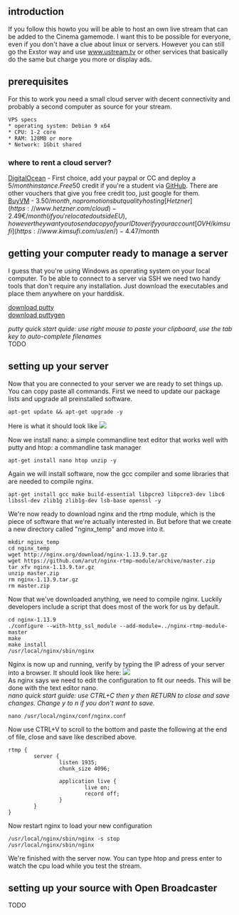 ## introduction

If you follow this howto you will be able to host an own live stream that can be added to the Cinema gamemode. I want this to be possible for everyone, even if you don't have a clue about linux or servers. However you can still go the Exstor way and use www.ustream.tv or other services that basically do the same but charge you more or display ads.

## prerequisites

For this to work you need a small cloud server with decent connectivity and probably a second computer as source for your stream.

```
VPS specs
* operating system: Debian 9 x64
* CPU: 1-2 core
* RAM: 128MB or more
* Network: 1Gbit shared
```

### where to rent a cloud server?

[DigitalOcean](https://www.digitalocean.com/) - First choice, add your paypal or CC and deploy a 5$/month instance. Free 50$ credit if you're a student via [GitHub](https://education.github.com/pack). There are other vouchers that give you free credit too, just google for them.  
[BuyVM](https://buyvm.net/kvm-dedicated-server-slices) - 3.50$/month, no promotions but quality hosting  
[Hetzner](https://www.hetzner.com/cloud) - 2.49€/month (if you're located outside EU), however they want you to send a copy of your ID to verify your account  
[OVH/kimsufi](https://www.kimsufi.com/us/en/) - 4.47$/month



## getting your computer ready to manage a server

I guess that you're using Windows as operating system on your local computer. To be able to connect to a server via SSH we need two handy tools that don't require any installation. Just download the executables and place them anywhere on your harddisk.

[download putty](https://the.earth.li/~sgtatham/putty/latest/w32/putty.exe)  
[download puttygen](https://the.earth.li/~sgtatham/putty/latest/w32/puttygen.exe)

_putty quick start quide: use right mouse to paste your clipboard, use the tab key to auto-complete filenames_  
TODO

## setting up your server

Now that you are connected to your server we are ready to set things up. You can copy paste all commands. First we need to update our package lists and upgrade all preinstalled software.

`apt-get update && apt-get upgrade -y`

Here is what it should look like
![](https://i.imgur.com/gKk8P5E.jpg)

Now we install nano: a simple commandline text editor that works well with putty and htop: a commandline task manager

`apt-get install nano htop unzip -y`

Again we will install software, now the gcc compiler and some libraries that are needed to compile nginx.

```
apt-get install gcc make build-essential libpcre3 libpcre3-dev libc6 libssl-dev zlib1g zlib1g-dev lsb-base openssl -y
```

We're now ready to download nginx and the rtmp module, which is the piece of software that we're actually interested in. But before that we create a new directory called "nginx_temp" and move into it.

```
mkdir nginx_temp
cd nginx_temp
wget http://nginx.org/download/nginx-1.13.9.tar.gz
wget https://github.com/arut/nginx-rtmp-module/archive/master.zip
tar xfv nginx-1.13.9.tar.gz
unzip master.zip
rm nginx-1.13.9.tar.gz
rm master.zip
```

Now that we've downloaded anything, we need to compile nginx. Luckily developers include a script that does most of the work for us by default.

```
cd nginx-1.13.9
./configure --with-http_ssl_module --add-module=../nginx-rtmp-module-master
make
make install
/usr/local/nginx/sbin/nginx
```

Nginx is now up and running, verify by typing the IP adress of your server into a browser. It should look like here:
![](https://i.imgur.com/3CJ0ZnM.jpg)  
As nginx says we need to edit the configuration to fit our needs. This will be done with the text editor nano.   
_nano quick start guide: use CTRL+C then y then RETURN to close and save changes. Change y to n if you don't want to save._

`nano /usr/local/nginx/conf/nginx.conf`

Now use CTRL+V to scroll to the bottom and paste the following at the end of file, close and save like described above.

```
rtmp {
        server {
                listen 1935;
                chunk_size 4096;

                application live {
                        live on;
                        record off;
                }
        }
}
```

Now restart nginx to load your new configuration

```
/usr/local/nginx/sbin/nginx -s stop
/usr/local/nginx/sbin/nginx
```

We're finished with the server now. You can type htop and press enter to watch the cpu load while you test the stream.

## setting up your source with Open Broadcaster

TODO
